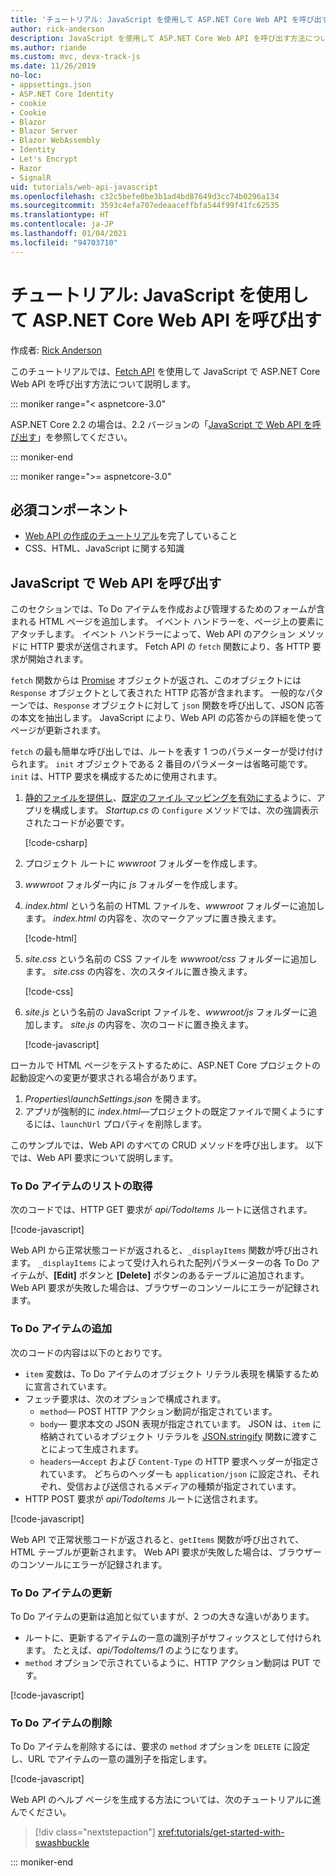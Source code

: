 ```yaml
---
title: 'チュートリアル: JavaScript を使用して ASP.NET Core Web API を呼び出す'
author: rick-anderson
description: JavaScript を使用して ASP.NET Core Web API を呼び出す方法について説明します。
ms.author: riande
ms.custom: mvc, devx-track-js
ms.date: 11/26/2019
no-loc:
- appsettings.json
- ASP.NET Core Identity
- cookie
- Cookie
- Blazor
- Blazor Server
- Blazor WebAssembly
- Identity
- Let's Encrypt
- Razor
- SignalR
uid: tutorials/web-api-javascript
ms.openlocfilehash: c32c5befe0be3b1ad4bd87649d3cc74b0296a134
ms.sourcegitcommit: 3593c4efa707edeaaceffbfa544f99f41fc62535
ms.translationtype: HT
ms.contentlocale: ja-JP
ms.lasthandoff: 01/04/2021
ms.locfileid: "94703710"
---
```

# <a name="tutorial-call-an-aspnet-core-web-api-with-javascript"></a>チュートリアル: JavaScript を使用して ASP.NET Core Web API を呼び出す

作成者: [Rick Anderson](https://twitter.com/RickAndMSFT)

このチュートリアルでは、[Fetch API](https://developer.mozilla.org/docs/Web/API/Fetch_API) を使用して JavaScript で ASP.NET Core Web API を呼び出す方法について説明します。

::: moniker range="< aspnetcore-3.0"

ASP.NET Core 2.2 の場合は、2.2 バージョンの「[JavaScript で Web API を呼び出す](xref:tutorials/first-web-api#call-the-web-api-with-javascript)」を参照してください。

::: moniker-end

::: moniker range=">= aspnetcore-3.0"

## <a name="prerequisites"></a>必須コンポーネント

* [Web API の作成のチュートリアル](xref:tutorials/first-web-api)を完了していること
* CSS、HTML、JavaScript に関する知識

## <a name="call-the-web-api-with-javascript"></a>JavaScript で Web API を呼び出す

このセクションでは、To Do アイテムを作成および管理するためのフォームが含まれる HTML ページを追加します。 イベント ハンドラーを、ページ上の要素にアタッチします。 イベント ハンドラーによって、Web API のアクション メソッドに HTTP 要求が送信されます。 Fetch API の `fetch` 関数により、各 HTTP 要求が開始されます。

`fetch` 関数からは [Promise](https://developer.mozilla.org/docs/Web/JavaScript/Reference/Global_Objects/Promise) オブジェクトが返され、このオブジェクトには `Response` オブジェクトとして表された HTTP 応答が含まれます。 一般的なパターンでは、`Response` オブジェクトに対して `json` 関数を呼び出して、JSON 応答の本文を抽出します。 JavaScript により、Web API の応答からの詳細を使ってページが更新されます。

`fetch` の最も簡単な呼び出しでは、ルートを表す 1 つのパラメーターが受け付けられます。 `init` オブジェクトである 2 番目のパラメーターは省略可能です。 `init` は、HTTP 要求を構成するために使用されます。

1. [静的ファイルを提供し](/dotnet/api/microsoft.aspnetcore.builder.staticfileextensions.usestaticfiles#Microsoft_AspNetCore_Builder_StaticFileExtensions_UseStaticFiles_Microsoft_AspNetCore_Builder_IApplicationBuilder_)、[既定のファイル マッピングを有効にする](/dotnet/api/microsoft.aspnetcore.builder.defaultfilesextensions.usedefaultfiles#Microsoft_AspNetCore_Builder_DefaultFilesExtensions_UseDefaultFiles_Microsoft_AspNetCore_Builder_IApplicationBuilder_)ように、アプリを構成します。 *Startup.cs* の `Configure` メソッドでは、次の強調表示されたコードが必要です。

    [!code-csharp[](first-web-api/samples/3.0/TodoApi/StartupJavaScript.cs?highlight=8-9&name=snippet_configure)]

1. プロジェクト ルートに *wwwroot* フォルダーを作成します。

1. *wwwroot* フォルダー内に *js* フォルダーを作成します。

1. *index.html* という名前の HTML ファイルを、*wwwroot* フォルダーに追加します。 *index.html* の内容を、次のマークアップに置き換えます。

    [!code-html[](first-web-api/samples/3.0/TodoApi/wwwroot/index.html)]

1. *site.css* という名前の CSS ファイルを *wwwroot/css* フォルダーに追加します。 *site.css* の内容を、次のスタイルに置き換えます。

    [!code-css[](first-web-api/samples/3.0/TodoApi/wwwroot/css/site.css)]

1. *site.js* という名前の JavaScript ファイルを、*wwwroot/js* フォルダーに追加します。 *site.js* の内容を、次のコードに置き換えます。

    [!code-javascript[](first-web-api/samples/3.0/TodoApi/wwwroot/js/site.js?name=snippet_SiteJs)]

ローカルで HTML ページをテストするために、ASP.NET Core プロジェクトの起動設定への変更が要求される場合があります。

1. *Properties\launchSettings.json* を開きます。
1. アプリが強制的に *index.html*&mdash;プロジェクトの既定ファイルで開くようにするには、`launchUrl` プロパティを削除します。

このサンプルでは、Web API のすべての CRUD メソッドを呼び出します。 以下では、Web API 要求について説明します。

### <a name="get-a-list-of-to-do-items"></a>To Do アイテムのリストの取得

次のコードでは、HTTP GET 要求が *api/TodoItems* ルートに送信されます。

[!code-javascript[](first-web-api/samples/3.0/TodoApi/wwwroot/js/site.js?name=snippet_GetItems)]

Web API から正常状態コードが返されると、`_displayItems` 関数が呼び出されます。 `_displayItems` によって受け入れられた配列パラメーターの各 To Do アイテムが、**[Edit]** ボタンと **[Delete]** ボタンのあるテーブルに追加されます。 Web API 要求が失敗した場合は、ブラウザーのコンソールにエラーが記録されます。

### <a name="add-a-to-do-item"></a>To Do アイテムの追加

次のコードの内容は以下のとおりです。

* `item` 変数は、To Do アイテムのオブジェクト リテラル表現を構築するために宣言されています。
* フェッチ要求は、次のオプションで構成されます。
  * `method`&mdash; POST HTTP アクション動詞が指定されています。
  * `body`&mdash; 要求本文の JSON 表現が指定されています。 JSON は、`item` に格納されているオブジェクト リテラルを [JSON.stringify](https://developer.mozilla.org/docs/Web/JavaScript/Reference/Global_Objects/JSON/stringify) 関数に渡すことによって生成されます。
  * `headers`&mdash;`Accept` および `Content-Type` の HTTP 要求ヘッダーが指定されています。 どちらのヘッダーも `application/json` に設定され、それぞれ、受信および送信されるメディアの種類が指定されています。
* HTTP POST 要求が *api/TodoItems* ルートに送信されます。

[!code-javascript[](first-web-api/samples/3.0/TodoApi/wwwroot/js/site.js?name=snippet_AddItem)]

Web API で正常状態コードが返されると、`getItems` 関数が呼び出されて、HTML テーブルが更新されます。 Web API 要求が失敗した場合は、ブラウザーのコンソールにエラーが記録されます。

### <a name="update-a-to-do-item"></a>To Do アイテムの更新

To Do アイテムの更新は追加と似ていますが、2 つの大きな違いがあります。

* ルートに、更新するアイテムの一意の識別子がサフィックスとして付けられます。 たとえば、*api/TodoItems/1* のようになります。
* `method` オプションで示されているように、HTTP アクション動詞は PUT です。

[!code-javascript[](first-web-api/samples/3.0/TodoApi/wwwroot/js/site.js?name=snippet_UpdateItem)]

### <a name="delete-a-to-do-item"></a>To Do アイテムの削除

To Do アイテムを削除するには、要求の `method` オプションを `DELETE` に設定し、URL でアイテムの一意の識別子を指定します。

[!code-javascript[](first-web-api/samples/3.0/TodoApi/wwwroot/js/site.js?name=snippet_DeleteItem)]

Web API のヘルプ ページを生成する方法については、次のチュートリアルに進んでください。

> [!div class="nextstepaction"]
> <xref:tutorials/get-started-with-swashbuckle>

::: moniker-end
